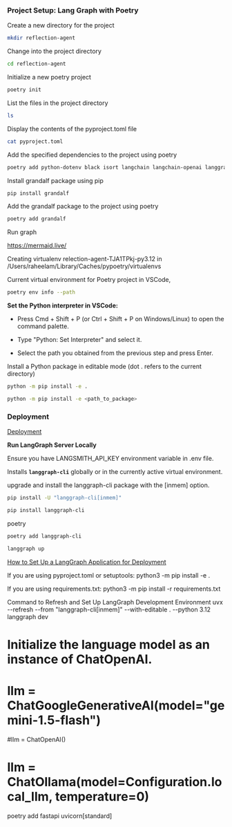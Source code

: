 
### Project Setup: Lang Graph with Poetry

Create a new directory for the project
```bash
mkdir reflection-agent
```

Change into the project directory
```bash
cd reflection-agent
```

Initialize a new poetry project
```bash
poetry init
```

List the files in the project directory
```bash
ls
```

Display the contents of the pyproject.toml file
```bash
cat pyproject.toml
```

Add the specified dependencies to the project using poetry
```bash
poetry add python-dotenv black isort langchain langchain-openai langgraph langchain_google_genai
```

Install grandalf package using pip
```bash
pip install grandalf
```

Add the grandalf package to the project using poetry
```bash
poetry add grandalf
```

Run graph

https://mermaid.live/ 

Creating virtualenv relection-agent-TJA1TPkj-py3.12 in /Users/raheelam/Library/Caches/pypoetry/virtualenvs

Current virtual environment for Poetry project in VSCode,
```bash
poetry env info --path
```

**Set the Python interpreter in VSCode:**

* Press Cmd + Shift + P (or Ctrl + Shift + P on Windows/Linux) to open the command palette.

* Type "Python: Set Interpreter" and select it.

* Select the path you obtained from the previous step and press Enter. 

Install a Python package in editable mode (dot . refers to the current directory)

```bash
python -m pip install -e .

python -m pip install -e <path_to_package>
```

### Deployment

[Deployment](https://github.com/langchain-ai/langchain-academy/blob/main/module-1/deployment.ipynb)

**Run LangGraph Server Locally**

Ensure you have LANGSMITH_API_KEY environment variable in .env file.

Installs **`langgraph-cli`** globally or in the currently active virtual environment.

upgrade and install the langgraph-cli package with the [inmem] option.
```bash
pip install -U "langgraph-cli[inmem]"
```

```bash
pip install langgraph-cli
```

poetry
```bash
poetry add langgraph-cli
```

```bash
langgraph up
```


[How to Set Up a LangGraph Application for Deployment](https://langchain-ai.github.io/langgraph/cloud/deployment/setup_pyproject/)


If you are using pyproject.toml or setuptools:
python3 -m pip install -e .

If you are using requirements.txt:
python3 -m pip install -r requirements.txt

Command to Refresh and Set Up LangGraph Development Environment
uvx --refresh --from "langgraph-cli[inmem]" --with-editable . --python 3.12 langgraph dev



# Initialize the language model as an instance of ChatOpenAI.

# llm = ChatGoogleGenerativeAI(model="gemini-1.5-flash")
#llm = ChatOpenAI()
# llm = ChatOllama(model=Configuration.local_llm, temperature=0)


poetry add fastapi uvicorn\[standard\] 














